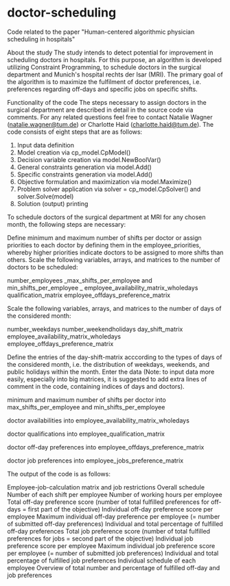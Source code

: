 # doctor-scheduling
Code related to the paper "Human-centered algorithmic physician scheduling in hospitals"

About the study
The study intends to detect potential for improvement in scheduling doctors in hospitals.
For this purpose, an algorithm is developed utilizing Constraint Programming, to schedule doctors in the
surgical department and Munich's hospital rechts der Isar (MRI).
The primary goal of the algorithm is to maximize the fulfilment of doctor preferences, i.e. preferences
regarding off-days and specific jobs on specific shifts.

Functionality of the code
The steps necessary to assign doctors in the surgical department are described in detail in the source
code via comments. For any related questions feel free to contact Natalie Wagner (natalie.wagner@tum.de)
or Charlotte Haid (charlotte.haid@tum.de).
The code consists of eight steps that are as follows:

1. Input data definition
2. Model creation via cp_model.CpModel()
3. Decision variable creation via model.NewBoolVar()
4. General constraints generation via model.Add()
5. Specific constraints generation via model.Add()
6. Objective formulation and maximization via model.Maximize()
7. Problem solver application via solver = cp_model.CpSolver() and solver.Solve(model)
8. Solution (output) printing

To schedule doctors of the surgical department at MRI for any chosen month, the following steps are
necessary:

Define minimum and maximum number of shifts per doctor or assign priorities to each doctor by defining
them in the employee_priorities, whereby  higher priorities indicate doctors to be assigned to
more shifts than others.
Scale the following variables, arrays, and matrices to the number of doctors to be scheduled:

number_employees
_max_shifts_per_employee and min_shifts_per_employee _
employee_availability_matrix_wholedays
qualification_matrix
employee_offdays_preference_matrix


Scale the following variables, arrays, and matrices to the number of days of the considered month:

number_weekdays
number_weekendholidays
day_shift_matrix
employee_availability_matrix_wholedays
employee_offdays_preference_matrix


Define the entries of the day-shift-matrix acccording to the types of days of the considered month,
i.e. the distribution of weekdays, weekends, and public holidays within the month.
Enter the data (Note: to input data more easily, especially into big matrices, it is suggested to add
extra lines of comment in the code, containing indices of days and doctors).

minimum and maximum number of shifts per doctor into max_shifts_per_employee and
min_shifts_per_employee

doctor availabilities into employee_availability_matrix_wholedays

doctor qualifications into employee_qualification_matrix

doctor off-day preferences into employee_offdays_preference_matrix

doctor job preferences into employee_jobs_preference_matrix




The output of the code is as follows:

Employee-job-calculation matrix and job restrictions
Overall schedule
Number of each shift per employee
Number of working hours per employee
Total off-day preference score (number of total fulfilled preferences for off-days = first part of the
objective)
Individual off-day preference score per employee
Maximum individual off-day preference per employee (= number of submitted off-day preferences)
Individual and total percentage of fulfilled off-day preferences
Total job preference score (number of total fulfilled preferences for jobs = second part of the
objective)
Individual job preference score per employee
Maximum individual job preference score per employee (= number of submitted job preferences)
Individual and total percentage of fulfilled job preferences
Individual schedule of each employee
Overview of total number and percentage of fulfilled off-day and job preferences

